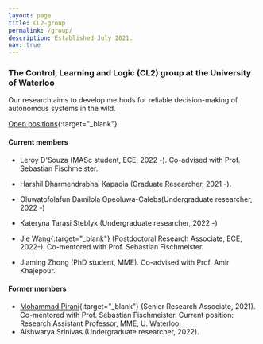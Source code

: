 ```yaml
---
layout: page
title: CL2-group
permalink: /group/
description: Established July 2021.
nav: true
---
```

### The Control, Learning and Logic (CL2) group at the University of Waterloo

Our research aims to develop methods for reliable decision-making of autonomous systems in the wild. 

[Open positions](../assets/files/Positions-Winter2023.pdf){:target="\_blank"}



#### Current members

* Leroy D'Souza (MASc student, ECE, 2022 -). Co-advised with Prof. Sebastian Fischmeister. 

* Harshil Dharmendrabhai Kapadia (Graduate Researcher, 2021 -). 

* Oluwatofolafun Damilola Opeoluwa-Calebs(Undergraduate researcher, 2022 -)

* Kateryna Tarasi Steblyk (Undergraduate researcher, 2022 -)

* [Jie Wang](http://jiewang.name/){:target="\_blank"} (Postdoctoral Research Associate, ECE, 2022-). Co-mentored with Prof. Sebastian Fischmeister. 

* Jiaming Zhong (PhD student, MME). Co-advised with Prof. Amir Khajepour. 


#### Former members

* [Mohammad Pirani](https://sites.google.com/site/mmdpirani){:target="\_blank"} (Senior Research Associate, 2021). Co-mentored with Prof. Sebastian Fischmeister. Current position: Research Assistant Professor, MME, U. Waterloo. 
* Aishwarya Srinivas (Undergraduate researcher, 2022). 





